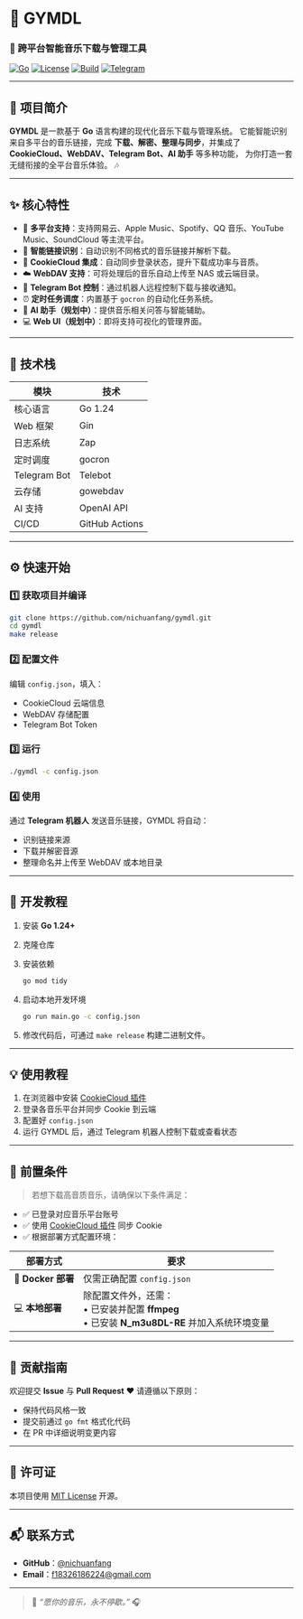 # 🎵 **GYMDL**

### 🚀 跨平台智能音乐下载与管理工具

[![Go](https://img.shields.io/badge/Go-1.22+-00ADD8?logo=go)]()
[![License](https://img.shields.io/badge/License-MIT-green)]()
[![Build](https://img.shields.io/github/actions/workflow/status/nichuanfang/gymdl/release.yml?logo=github)]()
[![Telegram](https://img.shields.io/badge/Telegram-Bot-blue?logo=telegram)]()

---

## 🧭 项目简介

**GYMDL** 是一款基于 **Go** 语言构建的现代化音乐下载与管理系统。
它能智能识别来自多平台的音乐链接，完成 **下载、解密、整理与同步**，并集成了 **CookieCloud、WebDAV、Telegram Bot、AI 助手** 等多种功能，
为你打造一套无缝衔接的全平台音乐体验。 🎶

---

## ✨ 核心特性

* 🎯 **多平台支持**：支持网易云、Apple Music、Spotify、QQ 音乐、YouTube Music、SoundCloud 等主流平台。
* 🔗 **智能链接识别**：自动识别不同格式的音乐链接并解析下载。
* 🍪 **CookieCloud 集成**：自动同步登录状态，提升下载成功率与音质。
* ☁️ **WebDAV 支持**：可将处理后的音乐自动上传至 NAS 或云端目录。
* 🤖 **Telegram Bot 控制**：通过机器人远程控制下载与接收通知。
* ⏰ **定时任务调度**：内置基于 `gocron` 的自动化任务系统。
* 🧠 **AI 助手（规划中）**：提供音乐相关问答与智能辅助。
* 💻 **Web UI（规划中）**：即将支持可视化的管理界面。

---

## 🧩 技术栈

| 模块           | 技术            |
| ------------ | ------------- |
| 核心语言         | Go 1.24       |
| Web 框架       | Gin           |
| 日志系统         | Zap           |
| 定时调度         | gocron        |
| Telegram Bot | Telebot       |
| 云存储          | gowebdav      |
| AI 支持        | OpenAI API    |
| CI/CD        | GitHub Actions |

---

## ⚙️ 快速开始

### 1️⃣ 获取项目并编译

```bash
git clone https://github.com/nichuanfang/gymdl.git
cd gymdl
make release
```

### 2️⃣ 配置文件

编辑 `config.json`，填入：

* CookieCloud 云端信息
* WebDAV 存储配置
* Telegram Bot Token

### 3️⃣ 运行

```bash
./gymdl -c config.json
```

### 4️⃣ 使用

通过 **Telegram 机器人** 发送音乐链接，GYMDL 将自动：

* 识别链接来源
* 下载并解密音源
* 整理命名并上传至 WebDAV 或本地目录

---

## 📘 开发教程

1. 安装 **Go 1.24+**
2. 克隆仓库
3. 安装依赖

   ```bash
   go mod tidy
   ```
4. 启动本地开发环境

   ```bash
   go run main.go -c config.json
   ```
5. 修改代码后，可通过 `make release` 构建二进制文件。

---

## 💡 使用教程

1. 在浏览器中安装 [CookieCloud 插件](https://chromewebstore.google.com/detail/cookiecloud/ffjiejobkoibkjlhjnlgmcnnigeelbdl?hl=en)
2. 登录各音乐平台并同步 Cookie 到云端
3. 配置好 `config.json`
4. 运行 GYMDL 后，通过 Telegram 机器人控制下载或查看状态

---

## 🔧 前置条件

> 若想下载高音质音乐，请确保以下条件满足：

* ✅ 已登录对应音乐平台账号
* ✅ 使用 [CookieCloud 插件](https://chromewebstore.google.com/detail/cookiecloud/ffjiejobkoibkjlhjnlgmcnnigeelbdl?hl=en) 同步 Cookie
* ✅ 根据部署方式配置环境：

| 部署方式             | 要求                                                                   |
| ---------------- | -------------------------------------------------------------------- |
| 🐳 **Docker 部署** | 仅需正确配置 `config.json`                                                 |
| 💻 **本地部署**      | 除配置文件外，还需：<br>• 已安装并配置 **ffmpeg**<br>• 已安装 **N_m3u8DL-RE** 并加入系统环境变量 |

---

## 🤝 贡献指南

欢迎提交 **Issue** 与 **Pull Request** ❤️
请遵循以下原则：

* 保持代码风格一致
* 提交前通过 `go fmt` 格式化代码
* 在 PR 中详细说明变更内容

---

## 📜 许可证

本项目使用 [MIT License](LICENSE) 开源。

---

## 📬 联系方式

* **GitHub**：[@nichuanfang](https://github.com/nichuanfang)
* **Email**：[f18326186224@gmail.com](mailto:f18326186224@gmail.com)

---

> 💬 *“愿你的音乐，永不停歇。”* 🎧